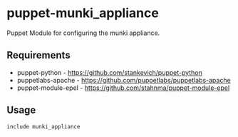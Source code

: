 puppet-munki_appliance
============

Puppet Module for configuring the munki appliance.

Requirements
------------
* puppet-python      - https://github.com/stankevich/puppet-python
* puppetlabs-apache  - https://github.com/puppetlabs/puppetlabs-apache
* puppet-module-epel - https://github.com/stahnma/puppet-module-epel

Usage
-----
```
include munki_appliance
```